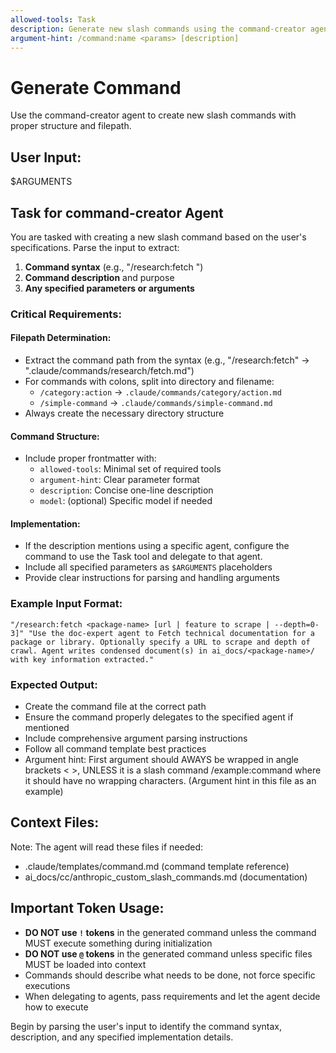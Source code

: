 ```yaml
---
allowed-tools: Task
description: Generate new slash commands using the command-creator agent
argument-hint: /command:name <params> [description]
---
```


# Generate Command
Use the command-creator agent to create new slash commands with proper structure and filepath.

## User Input:
$ARGUMENTS

## Task for command-creator Agent

You are tasked with creating a new slash command based on the user's specifications. Parse the input to extract:

1. **Command syntax** (e.g., "/research:fetch <package-name>")
2. **Command description** and purpose
3. **Any specified parameters or arguments**

### Critical Requirements:

#### Filepath Determination:
- Extract the command path from the syntax (e.g., "/research:fetch" → ".claude/commands/research/fetch.md")
- For commands with colons, split into directory and filename:
  - `/category:action` → `.claude/commands/category/action.md`
  - `/simple-command` → `.claude/commands/simple-command.md`
- Always create the necessary directory structure

#### Command Structure:
- Include proper frontmatter with:
  - `allowed-tools`: Minimal set of required tools
  - `argument-hint`: Clear parameter format
  - `description`: Concise one-line description
  - `model`: (optional) Specific model if needed

#### Implementation:
- If the description mentions using a specific agent, configure the command to use the Task tool and delegate to that agent.
- Include all specified parameters as `$ARGUMENTS` placeholders
- Provide clear instructions for parsing and handling arguments

### Example Input Format:
```
"/research:fetch <package-name> [url | feature to scrape | --depth=0-3]" "Use the doc-expert agent to Fetch technical documentation for a package or library. Optionally specify a URL to scrape and depth of crawl. Agent writes condensed document(s) in ai_docs/<package-name>/ with key information extracted."
```

### Expected Output:
- Create the command file at the correct path
- Ensure the command properly delegates to the specified agent if mentioned
- Include comprehensive argument parsing instructions
- Follow all command template best practices
- Argument hint: First argument should AWAYS be wrapped in angle brackets < >, UNLESS it is a slash command /example:command where it should have no wrapping characters. (Argument hint in this file as an example)

## Context Files:
Note: The agent will read these files if needed:
- .claude/templates/command.md (command template reference)
- ai_docs/cc/anthropic_custom_slash_commands.md (documentation)

## Important Token Usage:
- **DO NOT use `!` tokens** in the generated command unless the command MUST execute something during initialization
- **DO NOT use `@` tokens** in the generated command unless specific files MUST be loaded into context
- Commands should describe what needs to be done, not force specific executions
- When delegating to agents, pass requirements and let the agent decide how to execute

Begin by parsing the user's input to identify the command syntax, description, and any specified implementation details.
